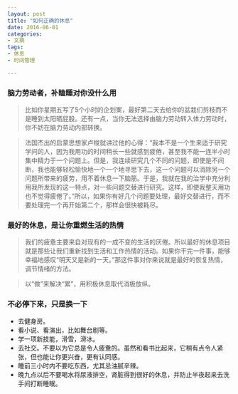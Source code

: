 ```yaml
---
layout: post
title: "如何正确的休息"
date: 2016-06-01
categories:
- 文摘
tags:
- 休息
- 时间管理

---
```


### 脑力劳动者，补瞌睡对你没什么用       

> 比如你星期五写了5个小时的企划案，最好第二天去给你的盆栽们剪枝而不是睡到太阳晒屁股。还有一点，当你无法选择由脑力劳动转入体力劳动时，你不妨在脑力劳动内部转换。

> 法国杰出的启蒙思想家卢梭就讲过他的心得：“我本不是一个生来适于研究学问的人，因为我用功的时间稍长一些就感到疲倦，甚至我不能一连半小时集中精力于一个问题上。但是，我连续研究几个不同的问题，即使是不间断，我也能够轻松愉快地一个一个地寻思下去，这一个问题可以消除另一个问题所带来的疲劳，用不着休息一下脑筋。于是，我就在我的治学中充分利用我所发现的这一特点，对一些问题交替进行研究。这样，即使我整天用功也不觉得疲倦了。”所以，如果你有好几个问题要处理，最好交替进行，而不要处理完一个再开始第二个，那样会很快被耗尽。

### 最好的休息，是让你重燃生活的热情

> 我们的疲惫主要来自对现有的一成不变的生活的厌倦。所以最好的休息项目就是那些让我们重新找到生活和工作热情的活动。如果你干完一件事，能够幸福地感叹“明天又是新的一天。”那这件事对你来说就是最好的恢复热情，调节情绪的方法。

> 以“做”来解决“累”，用积极休息取代消极放纵。
>

### 不必停下来，只是换一下

- 去健身房。
- 看小说、看演出，比如舞台剧等。
- 学一项新技能，滑雪，滑冰。
- 去社交。不要以为它总是令人疲惫的。虽然和看书比起来，它稍有点令人紧张，但也能让你更兴奋，更有认同感。
- 睡前三小时内不要吃东西，尤其忌油腻辛辣。
- 晚九点以后不要喝水将尿液排空，肾脏得到很好的休息，并防止半夜起来去洗手间打断睡眠。
